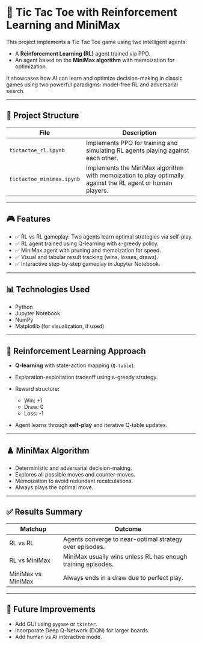 # 🧠 Tic Tac Toe with Reinforcement Learning and MiniMax

This project implements a Tic Tac Toe game using two intelligent agents:

* A **Reinforcement Learning (RL)** agent trained via PPO.
* An agent based on the **MiniMax algorithm** with memoization for optimization.

It showcases how AI can learn and optimize decision-making in classic games using two powerful paradigms: model-free RL and adversarial search.

---

## 📂 Project Structure

| File                      | Description                                                                                                |
| ------------------------- | ---------------------------------------------------------------------------------------------------------- |
| `tictactoe_rl.ipynb`      | Implements PPO for training and simulating RL agents playing against each other.                    |
| `tictactoe_minimax.ipynb` | Implements the MiniMax algorithm with memoization to play optimally against the RL agent or human players. |

---

## 🎮 Features

* ✅ RL vs RL gameplay: Two agents learn optimal strategies via self-play.
* ✅ RL agent trained using Q-learning with ε-greedy policy.
* ✅ MiniMax agent with pruning and memoization for speed.
* ✅ Visual and tabular result tracking (wins, losses, draws).
* ✅ Interactive step-by-step gameplay in Jupyter Notebook.

---

## 📊 Technologies Used

* Python
* Jupyter Notebook
* NumPy
* Matplotlib (for visualization, if used)

---

## 🧠 Reinforcement Learning Approach

* **Q-learning** with state-action mapping (`Q-table`).
* Exploration-exploitation tradeoff using ε-greedy strategy.
* Reward structure:

  * Win: +1
  * Draw: 0
  * Loss: -1
* Agent learns through **self-play** and iterative Q-table updates.

---

## ♟️ MiniMax Algorithm

* Deterministic and adversarial decision-making.
* Explores all possible moves and counter-moves.
* Memoization to avoid redundant recalculations.
* Always plays the optimal move.

---

## ✅ Results Summary

| Matchup            | Outcome                                                      |
| ------------------ | ------------------------------------------------------------ |
| RL vs RL           | Agents converge to near-optimal strategy over episodes.      |
| RL vs MiniMax      | MiniMax usually wins unless RL has enough training episodes. |
| MiniMax vs MiniMax | Always ends in a draw due to perfect play.                   |

---

## 📌 Future Improvements

* Add GUI using `pygame` or `tkinter`.
* Incorporate Deep Q-Network (DQN) for larger boards.
* Add human vs AI interactive mode.

